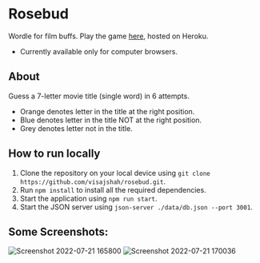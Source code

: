 # Rosebud

Wordle for film buffs. Play the game [here](https://rosebud-wordle.herokuapp.com/), hosted on Heroku.

* Currently available only for computer browsers.

## About

Guess a 7-letter movie title (single word) in 6 attempts.

* Orange denotes letter in the title at the right position.
* Blue denotes letter in the title NOT at the right position.
* Grey denotes letter not in the title.

## How to run locally

1. Clone the repository on your local device using `git clone https://github.com/visajshah/rosebud.git`.
2. Run `npm install` to install all the required dependencies.
3. Start the application using `npm run start`.
4. Start the JSON server using `json-server ./data/db.json --port 3001`.

## Some Screenshots:
![Screenshot 2022-07-21 165800](https://user-images.githubusercontent.com/43022912/180204049-c9522a8b-c2b2-4b4e-b009-cfafabe9a27f.png)
![Screenshot 2022-07-21 170036](https://user-images.githubusercontent.com/43022912/180204073-f24b457b-c261-4603-b45c-1f4c3a79669d.png)
